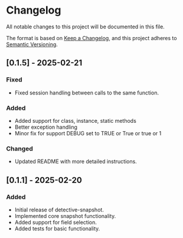 # Changelog

All notable changes to this project will be documented in this file.

The format is based on [Keep a Changelog](https://keepachangelog.com/en/1.0.0/),
and this project adheres to [Semantic Versioning](https://semver.org/spec/v2.0.0.html).

## [0.1.5] - 2025-02-21

### Fixed
- Fixed session handling between calls to the same function.

### Added
- Added support for class, instance, static methods
- Better exception handling
- Minor fix for support DEBUG set to TRUE or True or true or 1

### Changed
- Updated README with more detailed instructions.

## [0.1.1] - 2025-02-20

### Added
- Initial release of detective-snapshot.
- Implemented core snapshot functionality.
- Added support for field selection.
- Added tests for basic functionality.
